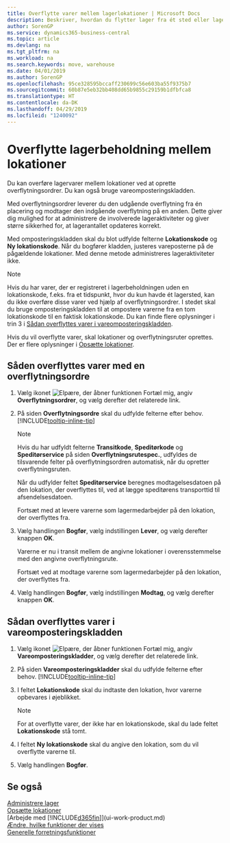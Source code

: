 ```yaml
---
title: Overflytte varer mellem lagerlokationer | Microsoft Docs
description: Beskriver, hvordan du flytter lager fra ét sted eller lagersted til et andet enten med omposteringskladden eller overflytningsordrer.
author: SorenGP
ms.service: dynamics365-business-central
ms.topic: article
ms.devlang: na
ms.tgt_pltfrm: na
ms.workload: na
ms.search.keywords: move, warehouse
ms.date: 04/01/2019
ms.author: SorenGP
ms.openlocfilehash: 95ce328595bccaff230699c56e603ba55f9375b7
ms.sourcegitcommit: 60b87e5eb32bb408dd65b9855c29159b1dfbfca8
ms.translationtype: HT
ms.contentlocale: da-DK
ms.lasthandoff: 04/29/2019
ms.locfileid: "1240092"
---
```

# <a name="transfer-inventory-between-locations"></a>Overflytte lagerbeholdning mellem lokationer
Du kan overføre lagervarer mellem lokationer ved at oprette overflytningsordrer. Du kan også bruge vareomposteringskladden.

Med overflytningsordrer leverer du den udgående overflytning fra én placering og modtager den indgående overflytning på en anden. Dette giver dig mulighed for at administrere de involverede lageraktiviteter og giver større sikkerhed for, at lagerantallet opdateres korrekt.

Med omposteringskladden skal du blot udfylde felterne **Lokationskode** og **Ny lokationskode**. Når du bogfører kladden, justeres vareposterne på de pågældende lokationer. Med denne metode administreres lageraktiviteter ikke.

> [!NOTE]  
>   Hvis du har varer, der er registreret i lagerbeholdningen uden en lokationskode, f.eks. fra et tidspunkt, hvor du kun havde ét lagersted, kan du ikke overføre disse varer ved hjælp af overflytningsordrer. I stedet skal du bruge omposteringskladden til at ompostere varerne fra en tom lokationskode til en faktisk lokationskode.  Du kan finde flere oplysninger i trin 3 i [Sådan overflyttes varer i vareomposteringskladden](inventory-how-transfer-between-locations.md#to-transfer-items-with-the-item-reclassification-journal).

Hvis du vil overflytte varer, skal lokationer og overflytningsruter oprettes. Der er flere oplysninger i [Opsætte lokationer](inventory-how-setup-locations.md).

## <a name="to-transfer-items-with-a-transfer-order"></a>Såden overflyttes varer med en overflytningsordre
1. Vælg ikonet ![Elpære, der åbner funktionen Fortæl mig](media/ui-search/search_small.png "Fortæl mig, hvad du vil foretage dig"), angiv **Overflytningsordrer**, og vælg derefter det relaterede link.
2. På siden **Overflytningsordre** skal du udfylde felterne efter behov. [!INCLUDE[tooltip-inline-tip](includes/tooltip-inline-tip_md.md)]

    > [!NOTE]  
    >   Hvis du har udfyldt felterne **Transitkode**, **Speditørkode** og **Speditørservice** på siden **Overflytningsrutespec.**, udfyldes de tilsvarende felter på overflytningsordren automatisk, når du opretter overflytningsruten.

    Når du udfylder feltet **Speditørservice** beregnes modtagelsesdatoen på den lokation, der overflyttes til, ved at lægge speditørens transporttid til afsendelsesdatoen.

    Fortsæt med at levere varerne som lagermedarbejder på den lokation, der overflyttes fra.
3. Vælg handlingen **Bogfør**, vælg indstillingen **Lever**, og vælg derefter knappen **OK**.

    Varerne er nu i transit mellem de angivne lokationer i overensstemmelse med den angivne overflytningsrute.

    Fortsæt ved at modtage varerne som lagermedarbejder på den lokation, der overflyttes fra.
4. Vælg handlingen **Bogfør**, vælg indstillingen **Modtag**, og vælg derefter knappen **OK**.

## <a name="to-transfer-items-with-the-item-reclassification-journal"></a>Sådan overflyttes varer i vareomposteringskladden
1. Vælg ikonet ![Elpære, der åbner funktionen Fortæl mig](media/ui-search/search_small.png "Fortæl mig, hvad du vil foretage dig"), angiv **Vareomposteringskladder**, og vælg derefter det relaterede link.
2. På siden **Vareomposteringskladder** skal du udfylde felterne efter behov. [!INCLUDE[tooltip-inline-tip](includes/tooltip-inline-tip_md.md)]
3. I feltet **Lokationskode** skal du indtaste den lokation, hvor varerne opbevares i øjeblikket.

    > [!NOTE]  
    >   For at overflytte varer, der ikke har en lokationskode, skal du lade feltet **Lokationskode** stå tomt.
4. I feltet **Ny lokationskode** skal du angive den lokation, som du vil overflytte varerne til.
5. Vælg handlingen **Bogfør**.

## <a name="see-also"></a>Se også
[Administrere lager](inventory-manage-inventory.md)  
[Opsætte lokationer](inventory-how-setup-locations.md)  
[Arbejde med [!INCLUDE[d365fin](includes/d365fin_md.md)]](ui-work-product.md)  
[Ændre, hvilke funktioner der vises](ui-experiences.md)  
[Generelle forretningsfunktioner](ui-across-business-areas.md)
